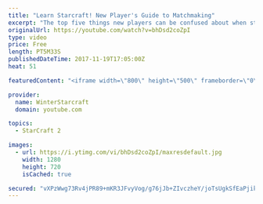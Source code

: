 ```yaml
---
title: "Learn Starcraft! New Player's Guide to Matchmaking"
excerpt: "The top five things new players can be confused about when starting off playing Starcraft 2!"
originalUrl: https://youtube.com/watch?v=bhDsd2coZpI
type: video
price: Free
length: PT5M33S
publishedDateTime: 2017-11-19T17:05:00Z
heat: 51

featuredContent: "<iframe width=\"800\" height=\"500\" frameborder=\"0\" src=\"https://www.youtube.com/embed/bhDsd2coZpI\" allow=\"accelerometer; autoplay; encrypted-media; gyroscope; picture-in-picture\" allowfullscreen></iframe>"

provider:
  name: WinterStarcraft
  domain: youtube.com

topics:
  - StarCraft 2

images:
  - url: https://i.ytimg.com/vi/bhDsd2coZpI/maxresdefault.jpg
    width: 1280
    height: 720
    isCached: true

secured: "vXPzWwg73Rv4jPR89+mKR3JFvyVog/g76jJb+ZIvczheY/joTsUgkSfEaPjikPBUNBEVkjSa3jjOEUGGaG2HvfEATZd19qM1eLX7EVqIJMk8NCM7AoaFBnZxAYLzKE0pucl4dWFdz0AhuWYwDJ28PYZZYKgTC1wTi0HEy2YcNIMhPGoA25sugfo9jaeymQ7FbtQqCoA+Yy59utyGwaOIxXB0fAKeyxqvfgPadSoOKql4hYR0Gwiy3ITUntzPq/jZ9OOfhoBsFEIMtIv+FHLuCn2QWz3nBn/LU3VFKpiPMLGFVeN3oschtWmg31kkCA4YTKSIV5xxRhe8PD5SOnCiuRXESHExC/ZFtXibl+Bnkq8Kux6TcAt4KJAaXS8Va0N9/zHBwNfv0OGpONdnHNm9hXYLifbyBDkt084YDodkH6s=;yW7ZpcXSUHTGdOnNbRyRSA=="
---
```


